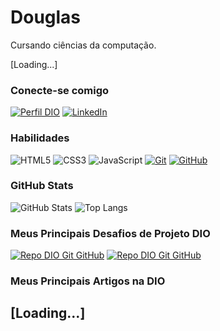 # Douglas 
Cursando ciências da computação. 

[Loading...]

### Conecte-se comigo
[![Perfil DIO](https://img.shields.io/badge/-Meu%20Perfil%20na%20DIO-30A3DC?style=for-the-badge)](https://www.dio.me/users/douglasdeoliveira0420)
[![LinkedIn](https://img.shields.io/badge/-LinkedIn-000?style=for-the-badge&logo=linkedin&logoColor=30A3DC)](https://www.linkedin.com/in/douglas-de-oliveira-38426b272/)


### Habilidades
![HTML5](https://img.shields.io/badge/HTML-000?style=for-the-badge&logo=html5&logoColor=30A3DC)
![CSS3](https://img.shields.io/badge/CSS3-000?style=for-the-badge&logo=css3&logoColor=bf0000)
![JavaScript](https://img.shields.io/badge/JavaScript-000?style=for-the-badge&logo=javascript&logoColor=30A3DC)
[![Git](https://img.shields.io/badge/Git-000?style=for-the-badge&logo=git&logoColor=bf0000)](https://git-scm.com/doc) 
[![GitHub](https://img.shields.io/badge/GitHub-000?style=for-the-badge&logo=github&logoColor=30A3DC)](https://docs.github.com/)

### GitHub Stats
![GitHub Stats](https://github-readme-stats.vercel.app/api?username=Douglas-oc&theme=transparent&bg_color=000&border_color=30A3DC&show_icons=true&icon_color=ff0000&title_color=bf0000&text_color=FFF&hide_title=true&hide=stars)
![Top Langs](https://github-readme-stats-git-masterrstaa-rickstaa.vercel.app/api/top-langs/?username=Douglas-oc&layout=compact&bg_color=000&border_color=30A3DC&title_color=bf0000&text_color=FFF)

### Meus Principais Desafios de Projeto DIO
[![Repo DIO Git GitHub](https://github-readme-stats.vercel.app/api/pin/?username=elidianaandrade&repo=dio-lab-open-source&bg_color=000&border_color=30A3DC&show_icons=true&icon_color=ff0000&title_color=bf0000&text_color=FFF)](https://github.com/Douglas-oc/dio-lab-open-source)
[![Repo DIO Git GitHub](color=000&border_color=30A3DC&show_icons=true&icon_color=ff0000&title_color=bf0000&text_color=FFF)](https://github.com/Douglas-oc/etl_santander)


### Meus Principais Artigos na DIO
[Loading...]
---
